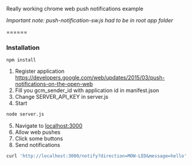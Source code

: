 Really working chrome web push notifications example

*Important note: push-notification-sw.js had to be in root app folder*

======
### Installation
`npm install`

1. Register application
  https://developers.google.com/web/updates/2015/03/push-notifications-on-the-open-web
2. Fill you gcm_sender_id with application id in manifest.json
3. Change SERVER_API_KEY in server.js
4. Start
  ```bash
  node server.js
  ```
5. Navigate to [localhost:3000](http://localhost:3000/)
6. Allow web pushes
7. Click some buttons
8. Send notifications
  ```bash
  curl 'http://localhost:3000/notify?direction=MOW-LED&message=hello'
  ```
